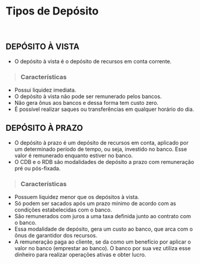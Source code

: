# Tipos de Depósito

<br>

## DEPÓSITO À VISTA
* O depósito à vista é o depósito de recursos em conta corrente.

> ### Características
* Possui liquidez imediata.
* O depósito à vista não pode ser remunerado pelos bancos.
* Não gera ônus aos bancos e dessa forma tem custo zero.
* É possível realizar saques ou transferências em qualquer horário do dia.

## DEPÓSITO À PRAZO
* O depósito à prazo é um depósito de recursos em conta, aplicado por um determinado período de tempo, ou seja, investido no banco. Esse valor é remunerado enquanto estiver no banco.
* O CDB e o RDB são modalidades de depósito a prazo com remuneração pré ou pós-fixada.

> ### Características
* Possuem liquidez menor que os depósitos à vista.
* Só podem ser sacados após um prazo mínimo de acordo com as condições estabelecidas com o banco.
* São remunerados com juros a uma taxa definida junto ao contrato com o banco.
* Essa modalidade de depósito, gera um custo ao banco, que arca com o ônus de garantidor dos recursos.
* A remuneração paga ao cliente, se da como um benefício por aplicar o valor no banco (emprestar ao banco). O banco por sua vez utiliza esse dinheiro para realizar operações ativas e obter lucro.